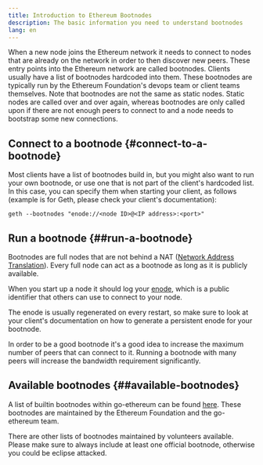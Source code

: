 ```yaml
---
title: Introduction to Ethereum Bootnodes
description: The basic information you need to understand bootnodes
lang: en
---
```


When a new node joins the Ethereum network it needs to connect to nodes that are already on the network in order to then discover new peers. These entry points into the Ethereum network are called bootnodes. Clients usually have a list of bootnodes hardcoded into them. These bootnodes are typically run by the Ethereum Foundation's devops team or client teams themselves. Note that bootnodes are not the same as static nodes. Static nodes are called over and over again, whereas bootnodes are only called upon if there are not enough peers to connect to and a node needs to bootstrap some new connections.

## Connect to a bootnode \{#connect-to-a-bootnode}

Most clients have a list of bootnodes build in, but you might also want to run your own bootnode, or use one that is not part of the client's hardcoded list. In this case, you can specify them when starting your client, as follows (example is for Geth, please check your client's documentation):

```
geth --bootnodes "enode://<node ID>@<IP address>:<port>"
```

## Run a bootnode \{##run-a-bootnode}

Bootnodes are full nodes that are not behind a NAT ([Network Address Translation](https://www.geeksforgeeks.org/network-address-translation-nat/)). Every full node can act as a bootnode as long as it is publicly available.

When you start up a node it should log your [enode](/developers/docs/networking-layer/network-addresses/#enode), which is a public identifier that others can use to connect to your node.

The enode is usually regenerated on every restart, so make sure to look at your client's documentation on how to generate a persistent enode for your bootnode.

In order to be a good bootnode it's a good idea to increase the maximum number of peers that can connect to it. Running a bootnode with many peers will increase the bandwidth requirement significantly.

## Available bootnodes \{##available-bootnodes}

A list of builtin bootnodes within go-ethereum can be found [here](https://github.com/ethereum/go-ethereum/blob/master/params/bootnodes.go#L23). These bootnodes are maintained by the Ethereum Foundation and the go-ethereum team.

There are other lists of bootnodes maintained by volunteers available. Please make sure to always include at least one official bootnode, otherwise you could be eclipse attacked.
